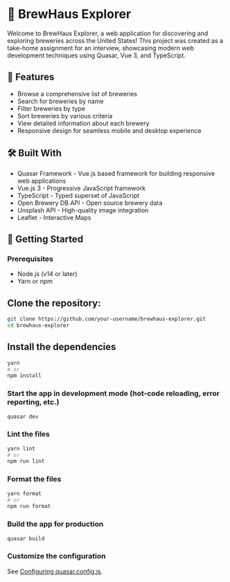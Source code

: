# 🍺 BrewHaus Explorer

Welcome to BrewHaus Explorer, a web application for discovering and exploring breweries across the United States! This project was created as a take-home assignment for an interview, showcasing modern web development techniques using Quasar, Vue 3, and TypeScript.

## 🌟 Features

- Browse a comprehensive list of breweries
- Search for breweries by name
- Filter breweries by type
- Sort breweries by various criteria
- View detailed information about each brewery
- Responsive design for seamless mobile and desktop experience

## 🛠️ Built With

- Quasar Framework - Vue.js based framework for building responsive web applications
- Vue.js 3 - Progressive JavaScript framework
- TypeScript - Typed superset of JavaScript
- Open Brewery DB API - Open source brewery data
- Unsplash API - High-quality image integration
- Leaflet - Interactive Maps

## 🚀 Getting Started

### Prerequisites

- Node.js (v14 or later)
- Yarn or npm

## Clone the repository:
```bash
git clone https://github.com/your-username/brewhaus-explorer.git
cd brewhaus-explorer
```

## Install the dependencies
```bash
yarn
# or
npm install
```

### Start the app in development mode (hot-code reloading, error reporting, etc.)
```bash
quasar dev
```


### Lint the files
```bash
yarn lint
# or
npm run lint
```


### Format the files
```bash
yarn format
# or
npm run format
```



### Build the app for production
```bash
quasar build
```

### Customize the configuration
See [Configuring quasar.config.js](https://v2.quasar.dev/quasar-cli-vite/quasar-config-js).
